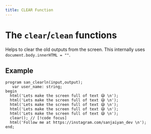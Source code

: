```yaml
---
title: CLEAR Function
---
```


# The `clear`/`clean` functions

Helps to clear the old outputs from the screen. This internally uses `document.body.innerHTML = ""`.

## Example

```pascal:line-numbers
program san_clearln(input,output);
   var user_name: string;
begin
  html('Lets make the screen full of text 😅 \n');
  html('Lets make the screen full of text 😅 \n');
  html('Lets make the screen full of text 😅 \n');
  html('Lets make the screen full of text 😅 \n');
  html('Lets make the screen full of text 😅 \n');
  clear(); // [!code focus]
  html('Follow me at https://instagram.com/sanjaiyan_dev \n');
end;
```

<style>
    * {
        scroll-behavior: smooth;
    }
</style>
